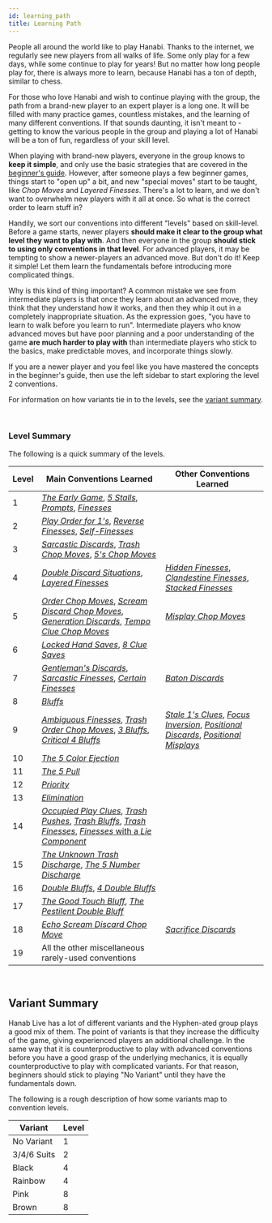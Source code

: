 ```yaml
---
id: learning_path
title: Learning Path
---
```


People all around the world like to play Hanabi. Thanks to the internet, we regularly see new players from all walks of life. Some only play for a few days, while some continue to play for years! But no matter how long people play for, there is always more to learn, because Hanabi has a ton of depth, similar to chess.

For those who love Hanabi and wish to continue playing with the group, the path from a brand-new player to an expert player is a long one. It will be filled with many practice games, countless mistakes, and the learning of many different conventions. If that sounds daunting, it isn't meant to - getting to know the various people in the group and playing a lot of Hanabi will be a ton of fun, regardless of your skill level.

When playing with brand-new players, everyone in the group knows to **keep it simple**, and only use the basic strategies that are covered in the [beginner's guide](beginner.md). However, after someone plays a few beginner games, things start to "open up" a bit, and new "special moves" start to be taught, like *Chop Moves* and *Layered Finesses*. There's a lot to learn, and we don't want to overwhelm new players with it all at once. So what is the correct order to learn stuff in?

Handily, we sort our conventions into different "levels" based on skill-level. Before a game starts, newer players **should make it clear to the group what level they want to play with**. And then everyone in the group **should stick to using only conventions in that level**. For advanced players, it may be tempting to show a newer-players an advanced move. But don't do it! Keep it simple! Let them learn the fundamentals before introducing more complicated things.

Why is this kind of thing important? A common mistake we see from intermediate players is that once they learn about an advanced move, they think that they understand how it works, and then they whip it out in a completely inappropriate situation. As the expression goes, "you have to learn to walk before you learn to run". Intermediate players who know advanced moves but have poor planning and a poor understanding of the game **are much harder to play with** than intermediate players who stick to the basics, make predictable moves, and incorporate things slowly.

If you are a newer player and you feel like you have mastered the concepts in the beginner's guide, then use the left sidebar to start exploring the level 2 conventions.

For information on how variants tie in to the levels, see the [variant summary](#variant-summary).

<br />

### Level Summary

The following is a quick summary of the levels.

| Level | Main Conventions Learned | Other Conventions Learned
| ----- | ----------------------- | -------------------------
| 1     | *[The Early Game](Reference.md#the-early-game)*, *[5 Stalls](Reference.md#the-5-stall)*, *[Prompts](Reference.md#the-prompt)*, *[Finesses](Reference.md#the-finesse)*
| 2     | *[Play Order for 1's](Reference.md#playing-multiple-1s---play-order-inversion-in-the-starting-hand-part-1)*, *[Reverse Finesses](Reference.md#the-reverse-finesse)*, *[Self-Finesses](Reference.md#the-self-finesse)*
| 3     | *[Sarcastic Discards](Reference.md#the-sarcastic-discard)*, *[Trash Chop Moves](Reference.md#the-trash-chop-move)*, *[5's Chop Moves](Reference.md#the-5s-chop-move-5cm)*
| 4     | *[Double Discard Situations](Reference.md#double-discard-situations)*, *[Layered Finesses](Reference.md#the-layered-finesse)* | *[Hidden Finesses](Reference.md#the-hidden-finesse)*, *[Clandestine Finesses](Reference.md#the-clandestine-finesse)*, *[Stacked Finesses](Reference.md#the-stacked-finesse)*
| 5     | *[Order Chop Moves](Reference.md#the-order-chop-move-ocm)*, *[Scream Discard Chop Moves](Reference.md#the-scream-discard-chop-move-deliberately-discarding-instead-of-playing)*, *[Generation Discards](Reference.md#the-generation-discard)*, *[Tempo Clue Chop Moves](Reference.md#the-tempo-clue-chop-move)* | *[Misplay Chop Moves](Reference.md#the-misplay-chop-move)*
| 6     | *[Locked Hand Saves](Reference.md#the-locked-hand-save-lhs)*, *[8 Clue Saves](Reference.md#clues-given-while-at-8-clues--the-8-clue-save-severity-4-stalling)*
| 7     | *[Gentleman's Discards](Reference.md#the-gentlemans-discard)*, *[Sarcastic Finesses](Reference.md#the-sarcastic-finesse)*, *[Certain Finesses](Reference.md#the-certain-finesse--the-certain-discard)* | *[Baton Discards](Reference.md#the-baton-discard)*
| 8     | *[Bluffs](Reference.md#the-bluff)*
| 9     | *[Ambiguous Finesses](Reference.md#the-ambiguous-finesse)*, *[Trash Order Chop Moves](Reference.md#the-trash-order-chop-move)*, *[3 Bluffs](Reference.md#the-3-bluff)*, *[Critical 4 Bluffs](Reference.md#the-critical-4-bluff)* | *[Stale 1's Clues](Reference.md#context-clues--the-stale-1s-clue)*, *[Focus Inversion](Reference.md#focus-inversion)*, *[Positional Discards](Reference.md#the-positional-discard-indicating-a-play-with-a-discard)*, *[Positional Misplays](Reference.md#the-positional-misplay-indicating-a-play-with-a-misplay)*
| 10    | *[The 5 Color Ejection](Reference.md#the-5-color-ejection-5ce)*
| 11    | *[The 5 Pull](Reference.md#the-5-pull)*
| 12    | *[Priority](Reference.md#the-priority-prompt--the-priority-finesse)*
| 13    | *[Elimination](Reference.md#discard-elimination--elimination-notes)*
| 14    | *[Occupied Play Clues](Reference.md#the-occupied-play-clue--the-occupied-finesse-opc)*, *[Trash Pushes](Reference.md#the-trash-push)*, *[Trash Bluffs](Reference.md#the-trash-bluff)*, *[Trash Finesses](Reference.md#the-trash-finesse-strong-form)*, [*Finesses* with a *Lie Component*](Reference.md#finesses-with-a-lie-component)
| 15    | *[The Unknown Trash Discharge](Reference.md#the-unknown-trash-discharge-utd)*, *[The 5 Number Discharge](#Reference.md#5-number-discharge-5nd)*
| 16    | *[Double Bluffs](Reference.md#the-double-bluff)*, *[4 Double Bluffs](Reference.md#the-4-double-bluff--the-5-double-bluff)*
| 17    | *[The Good Touch Bluff](Reference.md#the-good-touch-bluff)*, *[The Pestilent Double Bluff](Reference.md#the-pestilent-double-bluff-pdb)*
| 18    | *[Echo Scream Discard Chop Move](Reference.md#the-echo-scream-discard-chop-move)* | *[Sacrifice Discards](Reference.md#the-sacrifice-discard)*
| 19    | All the other miscellaneous rarely-used conventions

<br />

## Variant Summary

Hanab Live has a lot of different variants and the Hyphen-ated group plays a good mix of them. The point of variants is that they increase the difficulty of the game, giving experienced players an additional challenge. In the same way that it is counterproductive to play with advanced conventions before you have a good grasp of the underlying mechanics, it is equally counterproductive to play with complicated variants. For that reason, beginners should stick to playing "No Variant" until they have the fundamentals down.

The following is a rough description of how some variants map to convention levels.

| Variant    | Level
| ----------- | -----
| No Variant  | 1
| 3/4/6 Suits | 2
| Black       | 4
| Rainbow     | 4
| Pink        | 8
| Brown       | 8
